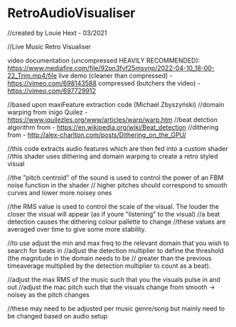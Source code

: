 # RetroAudioVisualiser
//created by Louie Hext - 03/2021

//Live Music Retro Visualiser

video documentation 
(uncompressed HEAVILY RECOMMENDED):
https://www.mediafire.com/file/92pn3fvf25msvnp/2022-04-10_18-00-22_Trim.mp4/file
live demo (cleaner than compressed) - https://vimeo.com/698143588
compressed (butchers the video) - https://vimeo.com/697729912
                      
//based upon maxiFeature extraction code (Michael Zbyszyński)
//domain warping from inigo Quilez - https://www.iquilezles.org/www/articles/warp/warp.htm
//beat detction algorithm from - https://en.wikipedia.org/wiki/Beat_detection
//dithering from - http://alex-charlton.com/posts/Dithering_on_the_GPU/

//this code extracts audio features which are then fed into a custom shader
//this shader uses dithering and domain warping to create a retro styled visual

//the "pitch centroid" of the sound is used to control the power of an FBM noise function in the shader
// higher pitches should correspond to smooth curves and lower more noisey ones

//the RMS value is used to control the scale of the visual. The louder the closer the visual will appear (as if youre "listening" to the visual)
//a beat detection causes the dithering colour pallette to change
//these values are averaged over time to give some more stability. 

//to use adjust the min and max freq to the relevant domain that you wish to search for beats in
//adjust the detection multiplier to define the threshold (the magnitude in the domain needs to be
// greater than the previous timeaverage multiplied by the detection multiplier to count as a beat).

//adjust the max RMS of the music such that you the visuals pulse in and out
//adjust the mac pitch such that the visuals change from smooth -> noisey as the pitch changes

//these may need to be adjusted per music genre/song but mainly need to be changed based on audio setup

